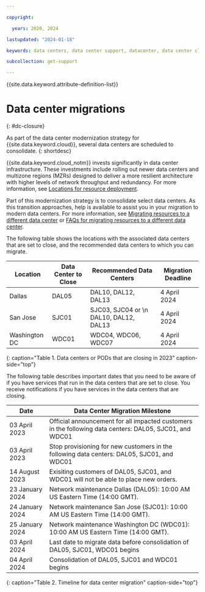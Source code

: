 ```yaml
---

copyright:

  years: 2020, 2024

lastupdated: "2024-01-18"

keywords: data centers, data center support, datacenter, data center closure

subcollection: get-support

---
```


{{site.data.keyword.attribute-definition-list}}

# Data center migrations
{: #dc-closure}

As part of the data center modernization strategy for {{site.data.keyword.cloud}}, several data centers are scheduled to consolidate.
{: shortdesc}

{{site.data.keyword.cloud_notm}} invests significantly in data center infrastructure. These investments include rolling out newer data centers and multizone regions (MZRs) designed to deliver a more resilient architecture with higher levels of network throughput and redundancy. For more information, see [Locations for resource deployment](/docs/overview?topic=overview-locations).

Part of this modernization strategy is to consolidate select data centers. As this transition approaches, help is available to assist you in your migration to modern data centers. For more information, see [Migrating resources to a different data center](/docs/account?topic=account-migrate-data-center) or [FAQs for migrating resources to a different data center](/docs/account?topic=account-faqs-dc-closure).

The following table shows the locations with the associated data centers that are set to close, and the recommended data centers to which you can migrate.

| Location       | Data Center to Close |  Recommended Data Centers  | Migration Deadline |
|----------------|----------------------|----------------------------|--------------------|
| Dallas         | DAL05                | DAL10, DAL12, DAL13        | 4 April 2024 |
| San Jose       | SJC01                | SJC03, SJC04 or \n DAL10, DAL12, DAL13 | 4 April 2024 |
| Washington DC | WDC01                | WDC04, WDC06, WDC07        | 4 April 2024 |
{: caption="Table 1. Data centers or PODs that are closing in 2023" caption-side="top"}


The following table describes important dates that you need to be aware of if you have services that run in the data centers that are set to close. You receive notifications if you have services in the data centers that are closing.

| Date            | Data Center Migration Milestone |
|-----------------|---------------------------------|
| 03 April 2023   | Official announcement for all impacted customers in the following data centers: DAL05, SJC01, and WDC01 |
| 03 April 2023   | Stop provisioning for new customers in the following data centers: DAL05, SJC01, and WDC01 |
| 14 August 2023  | Exisiting customers of DAL05, SJC01, and WDC01 will not be able to place new orders. |
| 23 January 2024 | Network maintenance Dallas (DAL05): 10:00 AM US Eastern Time (14:00 GMT). |
| 24 January 2024 | Network maintenance San Jose (SJC01): 10:00 AM US Eastern Time (14:00 GMT). |
| 25 January 2024 | Network maintenance Washington DC (WDC01): 10:00 AM US Eastern Time (14:00 GMT).  |
| 03 April 2024   | Last date to migrate data before consolidation of DAL05, SJC01, WDC01 begins |
| 04 April 2024    | Consolidation of DAL05, SJC01 and WDC01 begins |
{: caption="Table 2. Timeline for data center migration" caption-side="top"}
